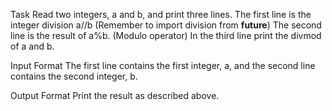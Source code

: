 Task
Read two integers, a and b, and print three lines.
The first line is the integer division a//b (Remember to import division from __future__)
The second line is the result of a%b. (Modulo operator)
In the third line print the divmod of a and b.

Input Format
The first line contains the first integer, a, and the second line contains the second integer, b.

Output Format
Print the result as described above. 
